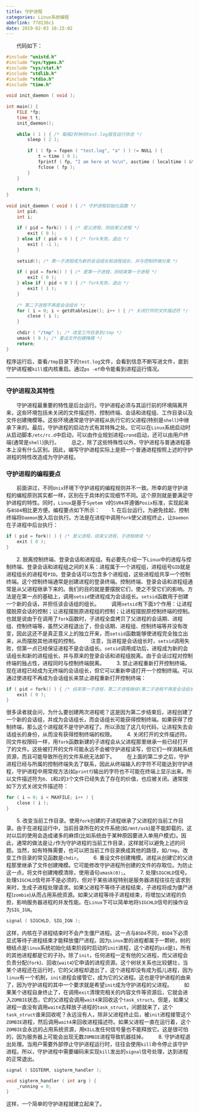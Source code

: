 ```yaml
---
title: 守护进程
categories: Linux系统编程
abbrlink: 77d136c1
date: 2019-02-03 16:15:02
---
```

&emsp;&emsp;代码如下：<!--more-->

``` cpp
#include "unistd.h"
#include "sys/types.h"
#include "sys/stat.h"
#include "stdlib.h"
#include "stdio.h"
#include "time.h"
​
void init_daemon ( void );
​
int main() {
    FILE *fp;
    time_t t;
    init_daemon();
​
    while ( 1 ) { /* 每隔2秒钟向test.log报告运行状态 */
        sleep ( 2 );
​
        if ( ( fp = fopen ( "test.log", "a" ) ) != NULL ) {
            t = time ( 0 );
            fprintf ( fp, "I am here at %s\n", asctime ( localtime ( &t ) ) );
            fclose ( fp );
        }
    }
​
    return 0;
}
​
void init_daemon ( void ) { /* 守护进程初始化函数 */
    int pid;
    int i;
​
    if ( pid = fork() ) { /* 是父进程，则结束父进程 */
        exit ( 0 );
    } else if ( pid < 0 ) { /* fork失败，退出 */
        exit ( -1 );
    }
​
    setsid(); /* 第一子进程成为新的会话组长和进程组长，并与控制终端分离 */
​
    if ( pid = fork() ) { /* 是第一子进程，则结束第一子进程 */
        exit ( 0 );
    } else if ( pid < 0 ) { /* fork失败，退出 */
        exit ( 1 );
    }
​
    /* 第二子进程不再是会话组长 */
    for ( i = 0; i < getdtablesize(); i++ ) { /* 关闭打开的文件描述符 */
        close ( i );
    }
​
    chdir ( "/tmp" ); /* 改变工作目录到/tmp */
    umask ( 0 ); /* 重设文件创建掩膜 */
    return;
}
```

程序运行后，查看`/tmp`目录下的`test.log`文件，会看到信息不断写进文件，直到守护进程被`kill`或内核重启。通过`ps -ef`命令能看到进程运行情况。

---

### 守护进程及其特性

&emsp;&emsp;守护进程最重要的特性是后台运行。守护进程必须与其运行前的环境隔离开来，这些环境包括未关闭的文件描述符、控制终端、会话和进程组、工作目录以及文件创建掩模等。这些环境通常是守护进程从执行它的父进程(特别是`shell`)中继承下来的。最后，守护进程的启动方式有其特殊之处。它可以在`Linux`系统启动时从启动脚本`/etc/rc.d`中启动，可以由作业规划进程`crond`启动，还可以由用户终端(通常是`shell`)执行。
&emsp;&emsp;总之，除了这些特殊性以外，守护进程与普通进程基本上没有什么区别。因此，编写守护进程实际上是把一个普通进程按照上述的守护进程的特性改造成为守护进程。

### 守护进程的编程要点

&emsp;&emsp;前面讲过，不同`Unix`环境下守护进程的编程规则并不一致。所幸的是守护进程的编程原则其实都一样，区别在于具体的实现细节不同。这个原则就是要满足守护进程的特性。同时，`Linux`是基于`Syetem V`的`SVR4`并遵循`Posix`标准，实现起来与`BSD4`相比更方便。编程要点如下所示：
&emsp;&emsp;1. 在后台运行。为避免挂起，控制终端将`Daemon`放入后台执行。方法是在进程中调用`fork`使父进程终止，让`Daemon`在子进程中后台执行：

``` cpp
if ( pid = fork() ) { /* 是父进程，结束父进程，子进程继续 */
    exit ( 0 );
}
```

&emsp;&emsp;2. 脱离控制终端、登录会话和进程组。有必要先介绍一下`Linux`中的进程与控制终端、登录会话和进程组之间的关系：进程属于一个进程组，进程组号`GID`就是进程组长的进程号`PID`。登录会话可以包含多个进程组，这些进程组共享一个控制终端。这个控制终端通常是创建进程的登录终端。控制终端、登录会话和进程组通常是从父进程继承下来的。我们的目的就是要摆脱它们，使之不受它们的影响。方法是在第一点的基础上，调用`setsid`使进程成为会话组长。`setsid`函数用于创建一个新的会话，并担任该会话组的组长。
&emsp;&emsp;调用`setsid`有下面`3`个作用：让进程摆脱原会话的控制；让进程摆脱原进程组的控制；让进程摆脱原控制终端的控制。也就是说由于在调用了`fork`函数时，子进程全盘拷贝了父进程的会话期、进程组、控制终端等，虽然父进程退出了，但会话期、进程组、控制终端等并没有改变，因此这还不是真正意义上的独立开来，而`setsid`函数能够使进程完全独立出来，从而摆脱其他进程的控制。
&emsp;&emsp;注意，当进程是会话组长时，`setsid`调用失败，但第一点已经保证进程不是会话组长。`setsid`调用成功后，进程成为新的会话组长和新的进程组长，并与原来的登录会话和进程组脱离。由于会话过程对控制终端的独占性，进程同时与控制终端脱离。
&emsp;&emsp;3. 禁止进程重新打开控制终端。现在进程已经成为无终端的会话组长，但它可以重新申请打开一个控制终端。可以通过使进程不再成为会话组长来禁止进程重新打开控制终端：

``` cpp
if ( pid = fork() ) { /* 结束第一子进程，第二子进程继续(第二子进程不再是会话组长) */
    exit ( 0 );
}
```

很多读者就会问，为什么要创建两次进程呢？这是因为第二步结束后，进程创建了一个新的会话组，并成为会话组长，而会话组长可能获得控制终端。如果获得了控制终端，那么这个进程就不是守护进程了。所以添加了这几句代码，让进程失去会话组长的身份，从而没有获得控制终端的权限。
&emsp;&emsp;4. 关闭打开的文件描述符。同文件权限码一样，用`fork`函数新建的子进程会从父进程那里继承一些已经打开了的文件。这些被打开的文件可能永远不会被守护进程读写，但它们一样消耗系统资源，而且可能导致所在的文件系统无法卸下。
&emsp;&emsp;在上面的第二步之后，守护进程已经与所属的控制终端失去了联系，因此从终端输入的字符不可能达到守护进程，守护进程中用常规方法(如`printf`)输出的字符也不可能在终端上显示出来。所以文件描述符为`0`、`1`和`2`的`3`个文件已经失去了存在的价值，也应被关闭。通常按如下方式关闭文件描述符：

``` cpp
for ( i = 0; i < MAXFILE; i++ ) {
    close ( i );
}
```

&emsp;&emsp;5. 改变当前工作目录。使用`fork`创建的子进程继承了父进程的当前工作目录。由于在进程运行中，当前目录所在的文件系统(如`/mnt/usb`)是不能卸载的，这对以后的使用会造成诸多的麻烦(比如系统由于某种原因要进入单用户模式)。因此，通常的做法是让`/`作为守护进程的当前工作目录，这样就可以避免上述的问题。当然，如有特殊需要，也可以把当前工作目录换成其他的路径，如`/tmp`。改变工作目录的常见函数是`chdir`。
&emsp;&emsp;6. 重设文件创建掩模。进程从创建它的父进程那里继承了文件创建掩模。它可能修改守护进程所创建的文件的存取位。为防止这一点，将文件创建掩模清除，使用语句`umask(0);`。
&emsp;&emsp;7. 处理`SIGCHLD`信号。处理`SIGCHLD`信号并不是必须的，但对于某些进程特别是服务器进程往往在请求到来时，生成子进程处理请求。如果父进程不等待子进程结束，子进程将成为僵尸进程(`zombie`)从而占用系统资源。如果父进程等待子进程结束，将增加父进程的负担，影响服务器进程的并发性能。在`Linux`下可以简单地将`SIGCHLD`信号的操作设为`SIG_IGN`。

``` cpp
signal ( SIGCHLD, SIG_IGN );
```

这样，内核在子进程结束时不会产生僵尸进程。这一点与`BSD4`不同，`BSD4`下必须显式等待子进程结束才能释放僵尸进程。因为`Linux`里的进程都属于一颗树，树的根结点是`linux`系统初始化结束阶段时启动的`init`进程，这个进程的`pid`是`1`，所有的其他进程都是它的子孙。除了`init`，任何进程一定有他的父进程，而父进程会负责分配(`fork`)、回收(`wait4`)它申请的进程资源。这个树状关系也比较健壮，当某个进程还在运行时，它的父进程却退出了，这个进程却没有成为孤儿进程，因为`linux`有一个机制，`init`进程会接管它，成为它的父进程。这也是守护进程的由来了，因为守护进程的其中一个要求就是希望`init`成为守护进程的父进程。
&emsp;&emsp;如果某个进程自身终止了，在调用`exit`清理完相关的内容文件等资源后，它就会进入`ZOMBIE`状态，它的父进程会调用`wait4`来回收这个`task_struct`。但是，如果父进程一直没有调用`wait4`去释放子进程的`task_struct`，问题就来了，这个`task_struct`谁来回收呢？永远没有人，除非父进程终止后，被`init`进程接管这个`ZOMBIE`进程，然后调用`wait4`来回收进程描述符。如果父进程一直在运行着，这个`ZOMBIE`会永远的占用系统资源，用`KILL`发任何信号量也不能释放它。这是很可怕的，因为服务器上可能会出现无数`ZOMBIE`进程导致机器挂掉。
&emsp;&emsp;8. 守护进程退出处理。当用户需要外部停止守护进程运行时，往往会使用`kill`命令停止该守护进程。所以，守护进程中需要编码来实现`kill`发出的`signal`信号处理，达到进程的正常退出。

``` cpp
signal ( SIGTERM, sigterm_handler );

void sigterm_handler ( int arg ) {
    _running = 0;
}
```

这样，一个简单的守护进程就建立起来了。